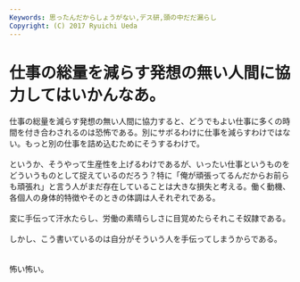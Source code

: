 ```yaml
---
Keywords: 思ったんだからしょうがない,デス研,頭の中だだ漏らし
Copyright: (C) 2017 Ryuichi Ueda
---
```


# 仕事の総量を減らす発想の無い人間に協力してはいかんなあ。
仕事の総量を減らす発想の無い人間に協力すると、どうでもよい仕事に多くの時間を付き合わされるのは恐怖である。別にサボるわけに仕事を減らすわけではない。もっと別の仕事を詰め込むためにそうするわけで。<br />
<br />
というか、そうやって生産性を上げるわけであるが、いったい仕事というものをどういうものとして捉えているのだろう？特に「俺が頑張ってるんだからお前らも頑張れ」と言う人がまだ存在していることは大きな損失と考える。働く動機、各個人の身体的特徴やそのときの体調は人それぞれである。<br />
<br />
変に手伝って汗水たらし、労働の素晴らしさに目覚めたらそれこそ奴隷である。<br />
<br />
しかし、こう書いているのは自分がそういう人を手伝ってしまうからである。<br />
<br />
<br />
怖い怖い。
